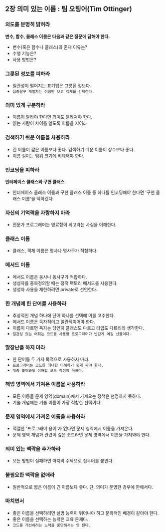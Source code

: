 ## 2장 의미 있는 이름 : 팀 오팅어(Tim Ottinger)  
  
### 의도를 분명히 밝혀라
**변수, 함수, 클래스 이름은 다음과 같은 질문에 답해야 한다.**  
- 변수(혹은 함수나 클래스)의 존재 이유는?  
- 수행 기능은?  
- 사용 방법은?  

### 그릇된 정보를 피하라  
- 일관성이 떨어지는 표기법은 그릇된 정보다.  
- `십중팔구 개발자는 이름만 보고 객체를 선택한다.`

### 의미 있게 구분하라  
- 이름이 달라야 한다면 의미도 달라져야 한다.  
- 읽는 사람이 차이를 알도록 이름을 지어라  

### 검색하기 쉬운 이름을 사용하라  
- 긴 이름이 짧은 이름보다 좋다. 검색하기 쉬운 이름이 상수보다 좋다.  
- 이름 길이는 범위 크기에 비례해야 한다.  

### 인코딩을 피하라
**인터페이스 클래스와 구현 클래스**  
- 인터페이스 클래스 이름과 구현 클래스 이름 중 하나를 인코딩해야 한다면 '구현 클래스 이름'을 택하겠다.

### 자신의 기억력을 자랑하지 마라
- 전문가 프로그래머는 명료함이 최고라는 사실을 이해한다.

### 클래스 이름
- 클래스, 객체 이름은 명사나 명사구가 적합하다.

### 메서드 이름
- 메서드 이름은 동사나 동사구가 적합하다.  
- 생성자를 중복정의할 때는 정적 팩토리 메서드를 사용한다.  
- 생성자 사용을 제한하려면 private로 선언한다.  

### 한 개념에 한 단어를 사용하라
- 추상적인 개념 하나에 단어 하나를 선택해 이를 고수한다.  
- 메서드 이름은 독자적이고 일관적이어야 한다.  
- 이름이 다르면 독자는 당연히 클래스도 다르고 타입도 다르리라 생각한다.  
- `일관성 있는 어휘는 코드를 사용할 프로그래머가 반갑게 여길 선물이다.`  

### 말장난을 하지 마라
- 한 단어를 두 가지 목적으로 사용하지 마라.  
- `프로그래머는 코드를 최대한 이해하기 쉽게 짜야 한다.`  
- `대충 훑어봐도 이해할 코드 작성이 목표다.`  

### 해법 영역에서 가져온 이름을 사용하라
- 모든 이릉믈 문제 영역(domain)에서 가져오는 정책은 현명하지 못하다.  
- 기술 개념에는 기술 이름이 가장 적합한 선택이다.

### 문제 영역에서 가져온 이름을 사용하라
- 적절한 '프로그래머 용어'가 없다면 문제 영역에서 이름을 가져온다.  
- 문제 영역 개념과 관련이 깊은 코드라면 문제 영역에서 이름을 가져와야 한다.  

### 의미 있는 맥락을 추가하라
- 모든 방법이 실패하면 마지막 수닥으로 접두어를 붙인다.  

### 불필요한 맥락을 없애라
- 일반적으로 짧은 이름이 긴 이름보다 좋다. 단, 의미가 분명한 경우에 한해서다.

### 마치면서
- 좋은 이름을 선택하려면 설명 능력이 뛰어나야 하고 문화적인 배경이 같아야 한다.  
- 좋은 이름을 선택하는 능력은 교육 문제다.  
- `코드를 개선하려는 노력을 중단해서는 안 된다.`  